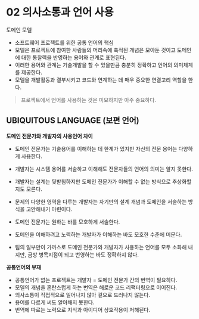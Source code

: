 # 02 의사소통과 언어 사용

도메인 모델

- 소프트웨어 프로젝트를 위한 공통 언어의 핵심
- 모델은 프로젝트에 참여한 사람들의 머리속에 축적된 개념은 모아둔 것이고 도메인에 대한 통찰력을 반영하는 용어와 관계로 표현된다.
- 이러한 용어와 관계는 기술개발을 할 수 있을만큼 충분히 정확하고 언어의 의미체계를 제공한다.
- 모델을 개발활동과 결부시키고 코드와 연계하는 데 매우 중요한 연결고리 역할을 한다.



> 프로젝트에서 언어를 사용하는 것은 미묘하지만 아주 중요하다.



## UBIQUITOUS LANGUAGE (보편 언어)



**도메인 전문가와 개발자의 사용언어 차이**

* 도메인 전문가는 기술용어를 이해하는 데 한계가 있지만 자신의 전문 용어는 다양하게 사용한다.
* 개발자는 시스템 용어를 서술하고 이해해도 전문자들의 언어의 의미는 알지 못한다.
* 개발자는 설계는 뒷받침하지만 도메인 전문가가 이해할 수 없는 방식으로 추상화할지도 모른다.
* 문제의 다양한 영역을 다루는 개발자는 자기만의 설계 개념과 도메인을 서술하는 방식을 고안해내기 마련이다.

* 도메인 전문가는 원하는 바를 모호하게 서술한다.
* 도메인을 이해하려고 노력하는 개발자가 이해하는 바도 모호한 수준에 머문다.
* 팀의 일부만이 가까스로 도메인 전문가와 개발자가 사용하는 언어를 모두 소화해 내지만, 금방 병목지점이 되고 번영하는 바도 정확하지 않다.



**공통언어의 부재**

* 공통언어가 없는 프로젝트는 개발자 = 도메인 전문가 간의 번역이 필요하다.
* 모델의 개념을 혼란스럽게 하는 번역은 해로운 코드 리팩터링으로 이어진다.
* 의사소통이 직접적으로 일어나지 않아 겉으로 드러나지 않는다.
* 용어를 다르게 써도 알아채지 못한다.
* 번역에 따르는 노력으로 지식과 아이디어 상호작용이 저해된다.



